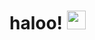 # haloo! <img src="https://raw.githubusercontent.com/MartinHeinz/MartinHeinz/master/wave.gif" width="30px">

<!--
**althaafridha/althaafridha** is a ✨ _special_ ✨ repository because its `README.md` (this file) appears on your GitHub profile.
-->

<br>
<br>

